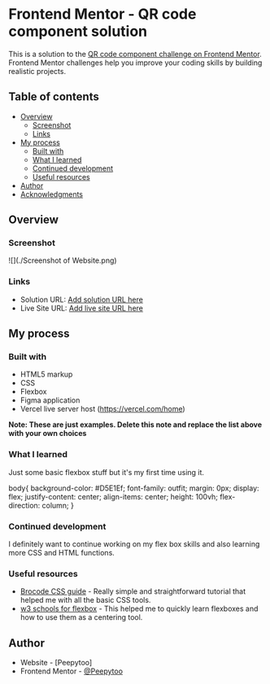 # Frontend Mentor - QR code component solution

This is a solution to the [QR code component challenge on Frontend Mentor](https://www.frontendmentor.io/challenges/qr-code-component-iux_sIO_H). Frontend Mentor challenges help you improve your coding skills by building realistic projects. 

## Table of contents

- [Overview](#overview)
  - [Screenshot](#screenshot)
  - [Links](#links)
- [My process](#my-process)
  - [Built with](#built-with)
  - [What I learned](#what-i-learned)
  - [Continued development](#continued-development)
  - [Useful resources](#useful-resources)
- [Author](#author)
- [Acknowledgments](#acknowledgments)

## Overview

### Screenshot

![](./Screenshot of Website.png)

### Links

- Solution URL: [Add solution URL here](https://github.com/Peepytoo/QR-code-project?tab=readme-ov-file)
- Live Site URL: [Add live site URL here](https://qr-code-project-kappa.vercel.app/)

## My process

### Built with

- HTML5 markup
- CSS
- Flexbox
- Figma application
- Vercel live server host (https://vercel.com/home)

**Note: These are just examples. Delete this note and replace the list above with your own choices**

### What I learned

Just some basic flexbox stuff but it's my first time using it.

body{
    background-color: #D5E1Ef;
    font-family: outfit;
    margin: 0px;
    display: flex;
    justify-content: center;
    align-items: center;
    height: 100vh;
    flex-direction: column;
}

### Continued development

I definitely want to continue working on my flex box skills and also learning more CSS and HTML functions.

### Useful resources

- [Brocode CSS guide](https://www.youtube.com/watch?v=wRNinF7YQqQ&t=2s) - Really simple and straightforward tutorial that helped me with all the basic CSS tools.
- [w3 schools for flexbox](https://www.w3schools.com/css/css3_flexbox_container.asp) - This helped me to quickly learn flexboxes and how to use them as a centering tool.

## Author

- Website - [Peepytoo]
- Frontend Mentor - [@Peepytoo](https://www.frontendmentor.io/profile/Peepytoo)

